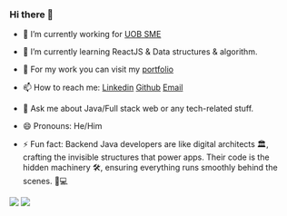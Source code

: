 ### Hi there 👋

- 🔭 I’m currently working for [UOB SME](https://www.uob.com.sg/business/index.page)
- 🌱 I’m currently learning ReactJS & Data structures & algorithm.
- 💼 For my work you can visit my [portfolio](https://github.com/pankajjangid/Portfolio)
- 📫 How to reach me:
    [Linkedin](www.linkedin.com/in/sourav-paul-9603a01b8/)
    [Github](https://github.com/paulSourav1006)
    [Email](sourabhpaul206@gmail.com)
   
- 💬 Ask me about Java/Full stack web or any tech-related stuff.
- 😄 Pronouns: He/Him
- ⚡ Fun fact: Backend Java developers are like digital architects 🏛️, crafting the invisible structures that power apps. Their code is the hidden machinery 🛠️, ensuring everything runs smoothly behind the scenes. 🌟💻

<img src="https://github-readme-stats.vercel.app/api?username=paulSourav1006&&show_icons=true&title_color=00b7c2&icon_color=00b7c2&text_color=81b214&bg_color=1a1a2e"> <img src="https://github-readme-stats.vercel.app/api/top-langs/?username=paulSourav1006&layout=compact">


